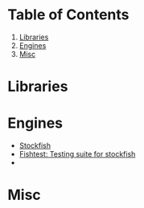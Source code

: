 
# Table of Contents

1.  [Libraries](#org26c2c2e)
2.  [Engines](#orgdcc83ea)
3.  [Misc](#orgeeb77b2)



<a id="org26c2c2e"></a>

# Libraries


<a id="orgdcc83ea"></a>

# Engines

-   [Stockfish](https://github.com/official-stockfish/Stockfish)
-   [Fishtest: Testing suite for stockfish](https://github.com/glinscott/fishtest)
-   


<a id="orgeeb77b2"></a>

# Misc

